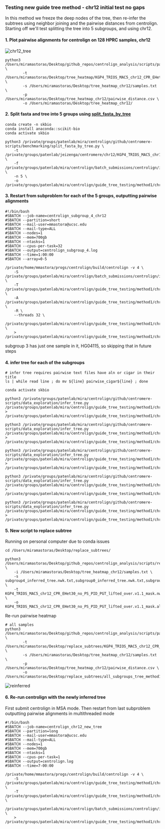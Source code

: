 ### Testing new guide tree method - chr12 initial test no gaps

In this method we freeze the deep nodes of the tree, then re-infer the subtrees using neighbor joining and the pairwise distances from centrolign. Starting off we'll test splitting the tree into 5 subgroups, and using chr12.

#### 1. Plot pairwise alignments for centrolign on 128 HPRC samples, chr12

![chr12_tree](pics/chr12_initial_test_nogaps_pairwise_tree_heatmap.png)

```
python3 /Users/miramastoras/Desktop/github_repos/centrolign_analysis/scripts/pairwise_tree_heatmap.py \
        -t /Users/miramastoras/Desktop/tree_heatmap/KGP4_TRIOS_MAC5_chr12_CPR_EHet30_no_PS_PID_PGT_lifted_over.v1.1_mask.nwk.txt \
        -s /Users/miramastoras/Desktop/tree_heatmap_chr12/samples.txt \
        -p /Users/miramastoras/Desktop/tree_heatmap_chr12/pairwise_distance.csv \
        -o /Users/miramastoras/Desktop/tree_heatmap_chr12/
```

#### 2. Split fasta and tree into 5 groups using [split_fasta_by_tree](https://github.com/jeizenga/centromere-scripts/blob/main/benchmarking/split_fasta_by_tree.py)

```
conda create -n skbio
conda install anaconda::scikit-bio
conda activate skbio

python3 /private/groups/patenlab/mira/centrolign/github/centromere-scripts/benchmarking/split_fasta_by_tree.py \
    -t /private/groups/patenlab/jeizenga/centromere/chr12/KGP4_TRIOS_MAC5_chr12_CPR_EHet30_no_PS_PID_PGT_lifted_over.v1.1_mask.nwk.txt \
    -f /private/groups/patenlab/mira/centrolign/batch_submissions/centrolign/initial_test_nogaps/chr12/initial_test_no_gaps_chr12.fasta \
    -n 5 \
    -o /private/groups/patenlab/mira/centrolign/guide_tree_testing/method1/chr12_initial_test_nogaps/split_fasta_by_tree/
```
#### 3. Restart from subproblem for each of the 5 groups, outputting pairwise alignments

```
#!/bin/bash
#SBATCH --job-name=centrolign_subgroup_4_chr12
#SBATCH --partition=short
#SBATCH --mail-user=mmastora@ucsc.edu
#SBATCH --mail-type=ALL
#SBATCH --nodes=1
#SBATCH --mem=700gb
#SBATCH --ntasks=1
#SBATCH --cpus-per-task=32
#SBATCH --output=centrolign_subgroup_4.log
#SBATCH --time=1:00:00
#SBATCH --array=0-5

/private/home/mmastora/progs/centrolign/build/centrolign -v 4 \
    -S /private/groups/patenlab/mira/centrolign/batch_submissions/centrolign/initial_test_nogaps/chr12/jobstore/ \
    -T /private/groups/patenlab/mira/centrolign/guide_tree_testing/method1/chr12_initial_test_nogaps/split_fasta_by_tree/subgroup_4_tree.nwk \
    -A /private/groups/patenlab/mira/centrolign/guide_tree_testing/method1/chr12_initial_test_nogaps/centrolign_restart_subgroups/subgroup_4/pairwise_cigars/ \
    -R \
    --threads 32 \
    /private/groups/patenlab/mira/centrolign/guide_tree_testing/method1/chr12_initial_test_nogaps/split_fasta_by_tree/subgroup_4_seqs.fasta \
    > /private/groups/patenlab/mira/centrolign/guide_tree_testing/method1/chr12_initial_test_nogaps/centrolign_restart_subgroups/subgroup_4/subgroup_4_chr12.centrolign.gfa
```
subgroup 3 has just one sample in it, HG04115, so skipping that in future steps

#### 4. infer tree for each of the subgroups

```
# infer tree requires pairwise text files have aln or cigar in their title
ls | while read line ; do mv ${line} pairwise_cigar${line} ; done

conda activate skbio

python3 /private/groups/patenlab/mira/centrolign/github/centromere-scripts/data_exploration/infer_tree.py /private/groups/patenlab/mira/centrolign/guide_tree_testing/method1/chr12_initial_test_nogaps/centrolign_restart_subgroups/subgroup_2/pairwise_cigars/ > /private/groups/patenlab/mira/centrolign/guide_tree_testing/method1/chr12_initial_test_nogaps/centrolign_restart_subgroups/subgroup_2/infer_tree/subgroup2_inferred_tree.nwk

python3 /private/groups/patenlab/mira/centrolign/github/centromere-scripts/data_exploration/infer_tree.py /private/groups/patenlab/mira/centrolign/guide_tree_testing/method1/chr12_initial_test_nogaps/centrolign_restart_subgroups/subgroup_4/pairwise_cigars/ > /private/groups/patenlab/mira/centrolign/guide_tree_testing/method1/chr12_initial_test_nogaps/centrolign_restart_subgroups/subgroup_4/infer_tree/subgroup4_inferred_tree.nwk

python3 /private/groups/patenlab/mira/centrolign/github/centromere-scripts/data_exploration/infer_tree.py /private/groups/patenlab/mira/centrolign/guide_tree_testing/method1/chr12_initial_test_nogaps/centrolign_restart_subgroups/subgroup_0/pairwise_cigars/ > /private/groups/patenlab/mira/centrolign/guide_tree_testing/method1/chr12_initial_test_nogaps/centrolign_restart_subgroups/subgroup_0/infer_tree/subgroup0_inferred_tree.nwk

python3 /private/groups/patenlab/mira/centrolign/github/centromere-scripts/data_exploration/infer_tree.py /private/groups/patenlab/mira/centrolign/guide_tree_testing/method1/chr12_initial_test_nogaps/centrolign_restart_subgroups/subgroup_2/pairwise_cigars/ > /private/groups/patenlab/mira/centrolign/guide_tree_testing/method1/chr12_initial_test_nogaps/centrolign_restart_subgroups/subgroup_2/infer_tree/subgroup2_inferred_tree.nwk

python3 /private/groups/patenlab/mira/centrolign/github/centromere-scripts/data_exploration/infer_tree.py /private/groups/patenlab/mira/centrolign/guide_tree_testing/method1/chr12_initial_test_nogaps/centrolign_restart_subgroups/subgroup_1/pairwise_cigars/ > /private/groups/patenlab/mira/centrolign/guide_tree_testing/method1/chr12_initial_test_nogaps/centrolign_restart_subgroups/subgroup_1/infer_tree/subgroup1_inferred_tree.nwk
```
#### 5. New script to replace subtree

Running on personal computer due to conda issues
```
cd /Users/miramastoras/Desktop/replace_subtrees/

python3 /Users/miramastoras/Desktop/github_repos/centrolign_analysis/scripts/replace_subtree.py \
    -i /Users/miramastoras/Desktop/tree_heatmap_chr12/samples.txt \
    -s subgroup4_inferred_tree.nwk.txt,subgroup0_inferred_tree.nwk.txt,subgroup2_inferred_tree.nwk.txt,subgroup1_inferred_tree.nwk \
    -t KGP4_TRIOS_MAC5_chr12_CPR_EHet30_no_PS_PID_PGT_lifted_over.v1.1_mask.nwk.txt \
    -o KGP4_TRIOS_MAC5_chr12_CPR_EHet30_no_PS_PID_PGT_lifted_over.v1.1_mask.all_samples.tree_method1.all_subgroups.nwk.txt
```

Re-run pairwise heatmap
```
# all samples
python3 /Users/miramastoras/Desktop/github_repos/centrolign_analysis/scripts/pairwise_tree_heatmap.py \
        -t /Users/miramastoras/Desktop/replace_subtrees/KGP4_TRIOS_MAC5_chr12_CPR_EHet30_no_PS_PID_PGT_lifted_over.v1.1_mask.all_samples.tree_method1.all_subgroups.nwk.txt \
        -s /Users/miramastoras/Desktop/tree_heatmap_chr12/samples.txt  \
        -p /Users/miramastoras/Desktop/tree_heatmap_chr12/pairwise_distance.csv \
        -o /Users/miramastoras/Desktop/replace_subtrees/all_subgroups_tree_method1
```
![reinferred](pics/all_subgroups_tree_method1_pairwise_tree_heatmap.png)

#### 6. Re-run centrolign with the newly inferred tree

First submit centrolign in MSA mode. Then restart from last subproblem outputting pairwise alignments in multithreaded mode
```
#!/bin/bash
#SBATCH --job-name=centrolign_chr12_new_tree
#SBATCH --partition=long
#SBATCH --mail-user=mmastora@ucsc.edu
#SBATCH --mail-type=ALL
#SBATCH --nodes=1
#SBATCH --mem=700gb
#SBATCH --ntasks=1
#SBATCH --cpus-per-task=1
#SBATCH --output=centrolign.log
#SBATCH --time=7-00:00

/private/home/mmastora/progs/centrolign/build/centrolign -v 4 \
    -S /private/groups/patenlab/mira/centrolign/guide_tree_testing/method1/chr12_initial_test_nogaps/rerun_centrolign_w_new_tree/jobstore/ \
    -T /private/groups/patenlab/mira/centrolign/guide_tree_testing/method1/chr12_initial_test_nogaps/rerun_centrolign_w_new_tree/KGP4_TRIOS_MAC5_chr12_CPR_EHet30_no_PS_PID_PGT_lifted_over.v1.1_mask.all_samples.tree_method1.all_subgroups.nwk.txt \
    /private/groups/patenlab/mira/centrolign/batch_submissions/centrolign/initial_test_nogaps/chr12/initial_test_no_gaps_chr12.fasta \
    > /private/groups/patenlab/mira/centrolign/guide_tree_testing/method1/chr12_initial_test_nogaps/rerun_centrolign_w_new_tree/initial_test_no_gaps_chr12.tree_method1.centrolign.gfa
```
